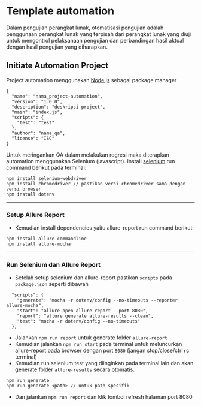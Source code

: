 # Template automation
Dalam pengujian perangkat lunak, otomatisasi pengujian adalah penggunaan perangkat lunak yang terpisah dari perangkat lunak yang diuji untuk mengontrol pelaksanaan pengujian dan perbandingan hasil aktual dengan hasil pengujian yang diharapkan.

## Initiate Automation Project
Project automation menggunakan [Node.js](https://nodejs.org/en/download) sebagai package manager
```
{
  "name": "nama_project-automation",
  "version": "1.0.0",
  "description": "deskripsi project",
  "main": "index.js",
  "scripts": {
    "test": "test"
  },
  "author": "nama_qa",
  "license": "ISC"
}
```
Untuk meringankan QA dalam melakukan regresi maka diterapkan automation menggunakan Selenium (javascript). Install [selenium](https://www.selenium.dev/) run command berikut pada terminal:
```
npm install selenium-webdriver
npm install chromedriver // pastikan versi chromedriver sama dengan versi browser
npm install dotenv
```
---
### Setup Allure Report
- Kemudian install dependencies yaitu allure-report run command berikut:
```
npm install allure-commandline
npm install allure-mocha
```

---

### Run Selenium dan Allure Report
- Setelah setup selenium dan allure-report pastikan `scripts` pada `package.json` seperti dibawah
```
  "scripts": {
    "generate": "mocha -r dotenv/config --no-timeouts --reporter allure-mocha",
    "start": "allure open allure-report --port 8080",
    "report": "allure generate allure-results --clean",
    "test": "mocha -r dotenv/config --no-timeouts"
  },
```
- Jalankan `npm run report` untuk generate folder `allure-report` 
- Kemudian jalankan `npm run start` pada terminal untuk meluncurkan allure-report pada browser dengan port `8080` (jangan stop/close/ctrl+c terminal)
- Kemudian run selenium test yang diinginkan pada terminal lain dan akan generate folder `allure-results` secara otomatis.
```
npm run generate
npm run generate <path> // untuk path spesifik
```
- Dan jalankan `npm run report` dan klik tombol refresh halaman port 8080

